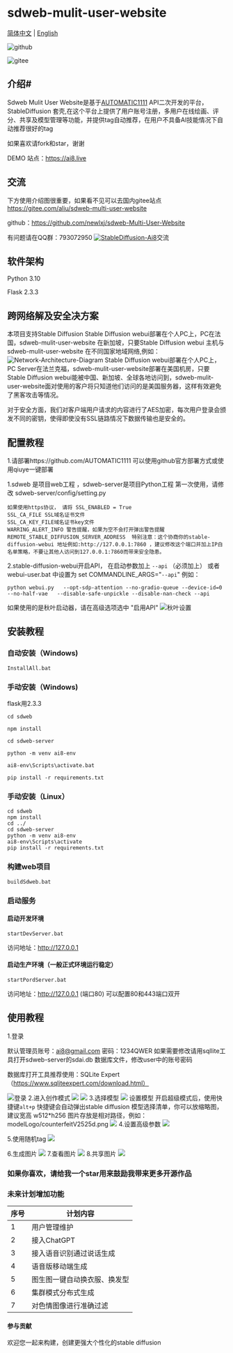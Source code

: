 # sdweb-mulit-user-website

 [简体中文](https://github.com/newlxj/sdweb-multi-user-website/blob/main/README.md "简体中文") | [English](https://github.com/newlxj/sdweb-multi-user-website/blob/main/README_EN.md "English")


![github](https://github.com/newlxj/sdweb-multi-user-website/blob/dev/images/img11.png?raw=true "github")

![gitee](https://gitee.com/aliu/sdweb-multi-user-website/raw/main/images/img12.png "gitee")



##  介绍#
Sdweb Mulit User Website是基于[AUTOMATIC1111](https://github.com/AUTOMATIC1111 "AUTOMATIC1111") API二次开发的平台，StableDiffusion 套壳,在这个平台上提供了用户账号注册，多用户在线绘画、评分、共享及模型管理等功能，并提供tag自动推荐，在用户不具备AI技能情况下自动推荐很好的tag


如果喜欢请fork和star，谢谢

DEMO 站点：https://ai8.live

## 交流
下方使用介绍图很重要，如果看不见可以去国内gitee站点
https://gitee.com/aliu/sdweb-multi-user-website

github：https://github.com/newlxj/sdweb-Multi-User-Website

有问题请在QQ群：793072950 <a target="_blank" href="https://qm.qq.com/cgi-bin/qm/qr?k=HUcEcepjpCOulnypuKkmHTx_zIpdy0jv&jump_from=webapi&authKey=3AO/lRIb4uXRBu56Wh19vryYKHIoblAf+cKDAcxmCtKyFWJqsbZ5PWjG9Y9nAZz8"><img border="0" src="https://pub.idqqimg.com/wpa/images/group.png" alt="StableDiffusion-Ai8" title="StableDiffusion-Ai8"></a>交流


## 软件架构
Python 3.10

Flask 2.3.3


## 跨网络解及安全决方案
本项目支持Stable Diffusion Stable Diffusion webui部署在个人PC上，PC在法国，sdweb-mulit-user-website 在新加坡，只要Stable Diffusion webui
主机与sdweb-mulit-user-website 在不同国家地域网络,例如：
![Network-Architecture-Diagram](https://github.com/newlxj/sdweb-multi-user-website/blob/dev/images/Network-Architecture-Diagram.png?raw=true "Network-Architecture-Diagram")
Stable Diffusion webui部署在个人PC上，PC Server在法兰克福，sdweb-mulit-user-website部署在美国机房，只要Stable Diffusion webui能被中国、新加坡、全球各地访问到，sdweb-mulit-user-website面对使用的客户将只知道他们访问的是美国服务器，这样有效避免了黑客攻击等情况。

对于安全方面，我们对客户端用户请求的内容进行了AES加密，每次用户登录会颁发不同的密钥，使得即使没有SSL链路情况下数据传输也是安全的。

## 配置教程
1.请部署https://github.com/AUTOMATIC1111 可以使用github官方部署方式或使用qiuye一键部署

1.sdweb 是项目web工程 ，sdweb-server是项目Python工程
第一次使用，请修改 sdweb-server/config/setting.py

	如果使用https协议， 请将 SSL_ENABLED = True
	SSL_CA_FILE SSL域名证书文件
	SSL_CA_KEY_FILE域名证书key文件
	WARRING_ALERT_INFO 警告提醒，如果为空不会打开弹出警告提醒
	REMOTE_STABLE_DIFFUSION_SERVER_ADDRESS  特别注意：这个协商你的stable-diffusion-webui 地址例如:http://127.0.0.1:7860 ，建议修改这个端口并加上IP白名单策略，不要让其他人访问到127.0.0.1:7860而带来安全隐患。

2.stable-diffusion-webui开启API， 在启动参数加上 `--api` （必须加上）
或者webui-user.bat 中设置为 set COMMANDLINE_ARGS="`--api`"
例如：
```shell
python webui.py   --opt-sdp-attention --no-gradio-queue --device-id=0 --no-half-vae   --disable-safe-unpickle --disable-nan-check --api
```
如果使用的是秋叶启动器，请在高级选项选中 "启用API"
![秋叶设置](https://github.com/newlxj/sdweb-multi-user-website/blob/main/images/qiuye-setting.png?raw=true "秋叶设置")

## 安装教程

### 自动安装（Windows)
	InstallAll.bat

### 手动安装（Windows)
flask用2.3.3

	cd sdweb
 
	npm install
 
	cd sdweb-server
 
	python -m venv ai8-env
 
	ai8-env\Scripts\activate.bat
 
	pip install -r requirements.txt

### 手动安装（Linux）
	cd sdweb
	npm install
	cd ../
	cd sdweb-server
	python -m venv ai8-env
	ai8-env\Scripts\activate
	pip install -r requirements.txt

### 构建web项目
	buildSdweb.bat
### 启动服务
#### 启动开发环境
	startDevServer.bat
访问地址：http://127.0.0.1
#### 启动生产环境（一般正式环境运行稳定）
	startPordServer.bat
访问地址：http://127.0.0.1 (端口80) 可以配置80和443端口双开

## 使用教程
1.登录
 
默认管理员账号：ai8@gmail.com  密码：1234QWER   如果需要修改请用sqllite工具打开sdweb-server的sdai.db 数据库文件，修改user中的账号密码

数据库打开工具推荐使用：SQLite Expert （https://www.sqliteexpert.com/download.html）

![登录](https://github.com/newlxj/sdweb-multi-user-website/blob/main/images/login.png?raw=true)
2.进入创作模式
![](https://github.com/newlxj/sdweb-multi-user-website/blob/main/images/img1.png?raw=true)
![](https://github.com/newlxj/sdweb-multi-user-website/blob/main/images/img2.png?raw=true)
3.选择模型
![](https://github.com/newlxj/sdweb-multi-user-website/blob/main/images/img4.png?raw=true)
设置模型
开启超级模式后，使用快捷键`alt+p` 快捷键会自动弹出stable diffusion 模型选择清单，你可以放缩略图，建议宽高 w512*h256
图片存放是相对路径，例如：modelLogo/counterfeitV2525d.png
![](https://github.com/newlxj/sdweb-multi-user-website/blob/main/images/img8.png?raw=true)
4.设置高级参数
![](https://github.com/newlxj/sdweb-multi-user-website/blob/main/images/img3.png?raw=true)

5.使用随机tag
![](https://github.com/newlxj/sdweb-multi-user-website/blob/main/images/img6.png?raw=true)

6.生成图片
![](https://github.com/newlxj/sdweb-multi-user-website/blob/main/images/img7.png?raw=true)
7.查看图片
![](https://github.com/newlxj/sdweb-multi-user-website/blob/main/images/img5.png?raw=true)
8.共享图片
![](https://github.com/newlxj/sdweb-multi-user-website/blob/main/images/img10.png?raw=true)

### 如果你喜欢，请给我一个star用来鼓励我带来更多开源作品

### 未来计划增加功能

| 序号  |  计划内容 |
| ------------ | ------------ |
| 1  | 用户管理维护  |
| 2  | 接入ChatGPT  |
| 3 | 接入语音识别通过说话生成  |
| 4  | 语音版移动端生成  |
| 5  | 图生图一键自动换衣服、换发型 |
| 6  | 集群模式分布式生成  |
| 7  | 对色情图像进行准确过滤  |


#### 参与贡献

欢迎您一起来构建，创建更强大个性化的stable diffusion



